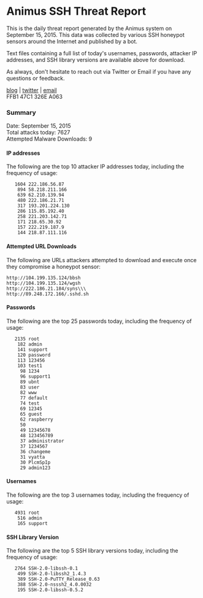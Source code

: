 # Animus SSH Threat Report

This is the daily threat report generated by the Animus system on September 15, 2015. This data was collected by various SSH honeypot sensors around the Internet and published by a bot.  

Text files containing a full list of today's usernames, passwords, attacker IP addresses, and SSH library versions are available above for download.  

As always, don't hesitate to reach out via Twitter or Email if you have any questions or feedback.  

[blog](http://morris.guru) | [twitter](https://twitter.com/andrew___morris) | [email](mailto:andrew@morris.guru)  
FFB1 47C1 326E A063  

### Summary

Date: September 15, 2015  
Total attacks today: 7627  
Attempted Malware Downloads: 9 

#### IP addresses
The following are the top 10 attacker IP addresses today, including the frequency of usage:
```
   1604 222.186.56.87
    894 58.218.211.166
    639 62.210.139.94
    480 222.186.21.71
    317 193.201.224.130
    286 115.85.192.40
    258 221.203.142.71
    171 218.65.30.92
    157 222.219.187.9
    144 218.87.111.116
```

#### Attempted URL Downloads
The following are URLs attackers attempted to download and execute once they compromise a honeypot sensor:
```
http://104.199.135.124/bbsh
http://104.199.135.124/wgsh
http://222.186.21.184/syns\\\
http://89.248.172.166/.sshd.sh
```

#### Passwords
The following are the top 25 passwords today, including the frequency of usage:
```
   2135 root
    182 admin
    141 support
    120 password
    113 123456
    103 test1
     98 1234
     96 support1
     89 ubnt
     83 user
     82 www
     77 default
     74 test
     69 12345
     65 guest
     62 raspberry
     50 
     49 12345678
     48 123456789
     37 administrator
     37 1234567
     36 changeme
     31 vyatta
     30 PlcmSpIp
     29 admin123
```

#### Usernames
The following are the top 3 usernames today, including the frequency of usage:
```
   4931 root
    516 admin
    165 support
```

#### SSH Library Version
The following are the top 5 SSH library versions today, including the frequency of usage:
```
   2764 SSH-2.0-libssh-0.1
    499 SSH-2.0-libssh2_1.4.3
    389 SSH-2.0-PuTTY_Release_0.63
    388 SSH-2.0-nsssh2_4.0.0032
    195 SSH-2.0-libssh-0.5.2
```
